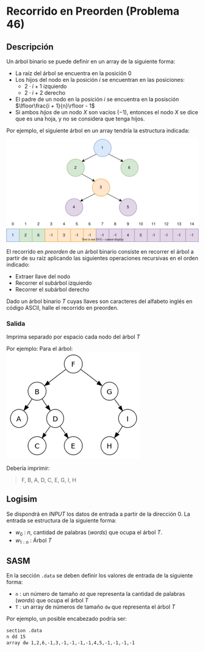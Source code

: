 # Recorrido en Preorden (Problema 46)

## Descripción

Un árbol binario se puede definir en un array de la siguiente forma:

- La raíz del árbol se encuentra en la posición $0$
- Los hijos del nodo en la posición $i$ se encuentran en las posiciones:
    - $2 \cdot i + 1$ izquierdo
    - $2 \cdot i + 2$ derecho
- El padre de un nodo en la posición $i$ se encuentra en la posisción $\lfloor\frac{i + 1}{n}\rfloor - 1$
- Si ambos *hijos* de un nodo $X$ son vacíos ($-1$), entonces el nodo $X$ se dice que es una hoja, y no se considera que tenga hijos.

Por ejemplo, el siguiente árbol en un array tendría la estructura indicada:  

![Problema 60 ()](/img/arbol.svg)  

El recorrido en *preorden* de un árbol binario consiste en recorrer el árbol a partir de su raíz aplicando las siguientes operaciones recursivas en el orden indicado:  

- Extraer llave del nodo  
- Recorrer el subárbol izquierdo
- Recorrer el subárbol derecho

Dado un árbol binario $T$ cuyas llaves son caracteres del alfabeto inglés en código ASCII, halle el recorrido en preorden.

### Salida

Imprima separado por espacio cada nodo del árbol $T$

Por ejemplo: Para el árbol:  
![Problema 60 ()](/img/350px-Sorted_binary_tree.svg.png)  

Debería imprimir:

> F, B, A, D, C, E, G, I, H

## Logisim

Se dispondrá en *INPUT* los datos de entrada a partir de la dirección $0$. La entrada se estructura de la siguiente forma:

- $w_0$ : $n$, cantidad de palabras (*words*) que ocupa el árbol $T$.
- $w_{1:n}$ : Árbol $T$

## SASM

En la sección `.data` se deben definir los valores de entrada de la siguiente forma:

- `n` : un número de tamaño `dd` que representa la cantidad de palabras (*words*) que ocupa el árbol $T$
- `T` : un array de números de tamaño `dw` que representa el árbol $T$

Por ejemplo, un posible encabezado podría ser:

```
section .data
n dd 15
array dw 1,2,6,-1,3,-1,-1,-1,-1,4,5,-1,-1,-1,-1
```
